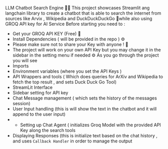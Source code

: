 
LLM Chatbot Search Engine  🔎🤖
This project showcases Streamlit ang langchain library to create a chatbot that is able to search the internet from sources like Arvix , Wikipedia and DuckDuckDuckGo 🦆while also using GROQ API key for AI Service 
Before starting you need to : 
-	Get your GROQ API KEY (Free) 🔑
-	Install Dependencies ( will be provided in the repo ) ⚙️
-	Please make sure not to share your Key with anyone ! 🔑
-	The project will work on your own API Key but you may change it in the sidebar in the setting menu if needed ⚙️
As you go through the project you will see 
-	Imports 
-	Environment variables (where you set the API Keys ) 
-	API Wrappers and tools ( Which does queries for ArXiv and Wikipedia to fetch the top result , and sets Duck Duck Go Tool) 
-	StreamLit Interface
-	Sidebar setting  for API key 
-	Chat Message management ( which sets the history of  the messages session) 
-	User Input handling (this is will show the text in the chatbot and it will append to the user input) 
-	- Setting up Chat Agent ( initializes Groq Model with the provided API Key along the search tools 
-	Displaying Responses (this is initialize text based on the chat history , and uses `Callback Handler` in order to manage the output 

